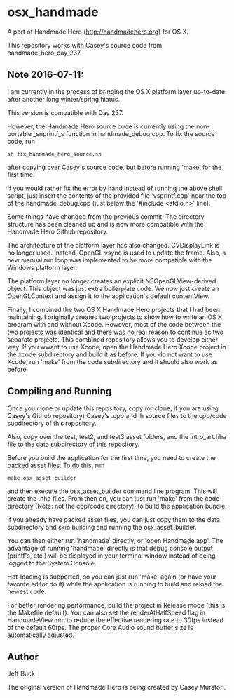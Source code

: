 osx_handmade
============

A port of Handmade Hero (http://handmadehero.org) for OS X.

This repository works with Casey's source code from handmade_hero_day_237.


Note 2016-07-11:
----------------
I am currently in the process of bringing the OS X platform layer up-to-date
after another long winter/spring hiatus.

This version is compatible with Day 237.

However, the Handmade Hero source code is currently using the
non-portable _snprintf_s function in handmade_debug.cpp.
To fix the source code, run

    sh fix_handmade_hero_source.sh

after copying over Casey's source code, but before running 'make'
for the first time.

If you would rather fix the error by hand instead of running the above
shell script, just insert the contents of the provided file 'vsprintf.cpp'
near the top of the handmade_debug.cpp (just below the '#include <stdio.h>' line).


Some things have changed from the previous commit. The directory
structure has been cleaned up and is now more compatible with
the Handmade Hero Github repository.

The architecture of the platform layer has also changed. CVDisplayLink
is no longer used. Instead, OpenGL vsync is used to update the frame.
Also, a new manual run loop was implemented to be more compatible with
the Windows platform layer.

The platform layer no longer creates an explicit NSOpenGLView-derived object.
This object was just extra boilerplate code. We now just create an OpenGLContext
and assign it to the application's default contentView.

Finally, I combined the two OS X Handmade Hero projects that I had been
maintaining. I originally created two projects to show how to write an OS X
program with and without Xcode. However, most of the code between the
two projects was identical and there was no real reason to continue
as two separate projects. This combined repository allows you to develop
either way. If you wwant to use Xcode, open the Handmade Hero Xcode
project in the xcode subdirectory and build it as before. If you do not
want to use Xcode, run 'make' from the code subdirectory and it should
also work as before.


Compiling and Running
---------------------

Once you clone or update this repository, copy (or clone, if you are
using Casey's Github repository) Casey's .cpp
and .h source files to the cpp/code subdirectory of this repository.

Also, copy over the test, test2, and test3 asset folders, and the 
intro_art.hha file to the data subdirectory of this repository.

Before you build the application for the first time, you need to
create the packed asset files. To do this, run

    make osx_asset_builder

and then execute the osx_asset_builder command line program. This will
create the .hha files. From then on, you can just run 'make' from the code
directory (Note: not the cpp/code directory!) to build the application bundle.

If you already have packed asset files, you can just copy them to the data
subdirectory and skip building and running the osx_asset_builder.

You can then either run 'handmade' directly, or 'open Handmade.app'.
The advantage of running 'handmade' directly is that debug console output 
(printf's, etc.) will be displayed in your terminal window instead
of being logged to the System Console.

Hot-loading is supported, so you can just run 'make' again (or have your
favorite editor do it) while the application is running to build and
reload the newest code.

For better rendering performance, build the project in Release mode
(this is the Makefile default). You can also set the renderAtHalfSpeed
flag in HandmadeView.mm to reduce the effective rendering rate to 30fps
instead of the default 60fps. The proper Core Audio sound buffer size
is automatically adjusted.


Author
------
Jeff Buck

The original version of Handmade Hero is being created by Casey Muratori.

